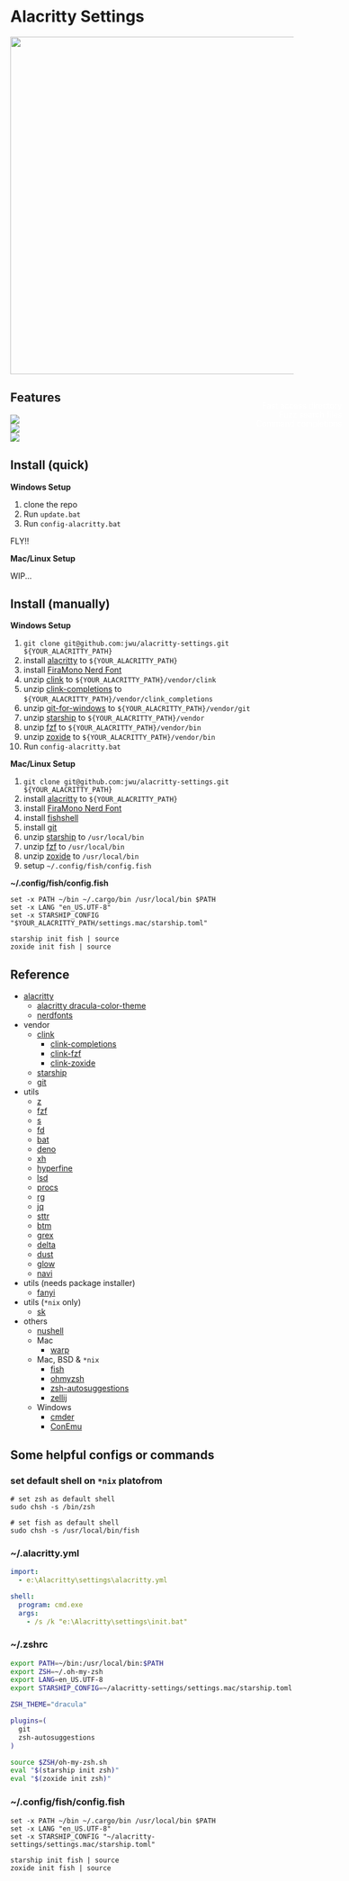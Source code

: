 # Alacritty Settings

<img src="./imgs/preview.png" style="width:600px;"/>

## Features

<div style="position: relative; width:600px;">
  <img src="./imgs/fast_cd.gif"/>
  <p style="position: absolute; bottom: 10px; right: 10px; color: white;">Fast access directory</p>
</div>

<div style="position: relative; width:600px;">
  <img src="./imgs/fzf_search.gif"/>
  <p style="position: absolute; bottom: 10px; right: 10px; color: white;">Fuzz search files</p>
</div>

<div style="position: relative; width:600px;">
  <img src="./imgs/git_complete.gif"/>
  <p style="position: absolute; bottom: 10px; right: 10px; color: white;">Command completions</p>
</div>

## Install (quick)

**Windows Setup**

1. clone the repo
1. Run `update.bat`
1. Run `config-alacritty.bat`

FLY!!

**Mac/Linux Setup**

WIP...

## Install (manually)

**Windows Setup**

1. `git clone git@github.com:jwu/alacritty-settings.git ${YOUR_ALACRITTY_PATH}`
1. install [alacritty](https://github.com/alacritty/alacritty/releases) to `${YOUR_ALACRITTY_PATH}`
1. install [FiraMono Nerd Font](https://github.com/ryanoasis/nerd-fonts/releases/download/v2.2.2/FiraMono.zip)
1. unzip [clink](https://github.com/chrisant996/clink/releases) to `${YOUR_ALACRITTY_PATH}/vendor/clink`
1. unzip [clink-completions](https://github.com/vladimir-kotikov/clink-completions/releases) to `${YOUR_ALACRITTY_PATH}/vendor/clink_completions`
1. unzip [git-for-windows](https://github.com/git-for-windows/git/releases) to `${YOUR_ALACRITTY_PATH}/vendor/git`
1. unzip [starship](https://github.com/starship/starship/releases) to `${YOUR_ALACRITTY_PATH}/vendor`
1. unzip [fzf](https://github.com/junegunn/fzf/releases) to `${YOUR_ALACRITTY_PATH}/vendor/bin`
1. unzip [zoxide](https://github.com/ajeetdsouza/zoxide/releases) to `${YOUR_ALACRITTY_PATH}/vendor/bin`
1. Run `config-alacritty.bat`

**Mac/Linux Setup**

1. `git clone git@github.com:jwu/alacritty-settings.git ${YOUR_ALACRITTY_PATH}`
1. install [alacritty](https://github.com/alacritty/alacritty/releases) to `${YOUR_ALACRITTY_PATH}`
1. install [FiraMono Nerd Font](https://github.com/ryanoasis/nerd-fonts/releases/download/v2.2.2/FiraMono.zip)
1. install [fishshell](https://fishshell.com/)
1. install [git](https://git-scm.com/)
1. unzip [starship](https://github.com/starship/starship/releases) to `/usr/local/bin`
1. unzip [fzf](https://github.com/junegunn/fzf/releases) to `/usr/local/bin`
1. unzip [zoxide](https://github.com/ajeetdsouza/zoxide/releases) to `/usr/local/bin`
1. setup `~/.config/fish/config.fish`

**~/.config/fish/config.fish**

```fish
set -x PATH ~/bin ~/.cargo/bin /usr/local/bin $PATH
set -x LANG "en_US.UTF-8"
set -x STARSHIP_CONFIG "$YOUR_ALACRITTY_PATH/settings.mac/starship.toml"

starship init fish | source
zoxide init fish | source
```

## Reference

- [alacritty](https://github.com/alacritty/alacritty)
  - [alacritty dracula-color-theme](https://github.com/dracula/alacritty)
  - [nerdfonts](https://www.nerdfonts.com/)
- vendor
  - [clink](https://github.com/chrisant996/clink)
    - [clink-completions](https://github.com/vladimir-kotikov/clink-completions)
    - [clink-fzf](https://github.com/chrisant996/clink-fzf)
    - [clink-zoxide](https://github.com/shunsambongi/clink-zoxide)
  - [starship](https://github.com/starship/starship)
  - [git](https://github.com/git-for-windows/git)
- utils
  - [z](https://github.com/ajeetdsouza/zoxide)
  - [fzf](https://github.com/junegunn/fzf)
  - [s](https://github.com/zquestz/s)
  - [fd](https://github.com/sharkdp/fd)
  - [bat](https://github.com/sharkdp/bat)
  - [deno](https://github.com/denoland/deno)
  - [xh](https://github.com/ducaale/xh)
  - [hyperfine](https://github.com/sharkdp/hyperfine)
  - [lsd](https://github.com/Peltoche/lsd)
  - [procs](https://github.com/dalance/procs)
  - [rg](https://github.com/BurntSushi/ripgrep)
  - [jq](https://github.com/stedolan/jq)
  - [sttr](https://github.com/abhimanyu003/sttr)
  - [btm](https://github.com/ClementTsang/bottom)
  - [grex](https://github.com/pemistahl/grex)
  - [delta](https://github.com/dandavison/delta)
  - [dust](https://github.com/bootandy/dust)
  - [glow](https://github.com/charmbracelet/glow)
  - [navi](https://github.com/denisidoro/navi)
- utils (needs package installer)
  - [fanyi](https://github.com/afc163/fanyi)
- utils (`*nix` only)
  - [sk](https://github.com/lotabout/skim)
- others
  - [nushell](https://github.com/nushell/nushell)
  - Mac
    - [warp](https://www.warp.dev/)
  - Mac, BSD & `*nix`
    - [fish](https://fishshell.com/)
    - [ohmyzsh](https://github.com/ohmyzsh/ohmyzsh)
    - [zsh-autosuggestions](https://github.com/zsh-users/zsh-autosuggestions)
    - [zellij](https://zellij.dev/)
  - Windows
    - [cmder](https://github.com/cmderdev/cmder)
    - [ConEmu](https://github.com/Maximus5/ConEmu)

## Some helpful configs or commands

### set default shell on `*nix` platofrom

```shell
# set zsh as default shell
sudo chsh -s /bin/zsh

# set fish as default shell
sudo chsh -s /usr/local/bin/fish
```

### ~/.alacritty.yml

```yml
import:
  - e:\Alacritty\settings\alacritty.yml

shell:
  program: cmd.exe
  args:
    - /s /k "e:\Alacritty\settings\init.bat"
```

### ~/.zshrc

```zsh
export PATH=~/bin:/usr/local/bin:$PATH
export ZSH=~/.oh-my-zsh
export LANG=en_US.UTF-8
export STARSHIP_CONFIG=~/alacritty-settings/settings.mac/starship.toml

ZSH_THEME="dracula"

plugins=(
  git
  zsh-autosuggestions
)

source $ZSH/oh-my-zsh.sh
eval "$(starship init zsh)"
eval "$(zoxide init zsh)"
```

### ~/.config/fish/config.fish

```fish
set -x PATH ~/bin ~/.cargo/bin /usr/local/bin $PATH
set -x LANG "en_US.UTF-8"
set -x STARSHIP_CONFIG "~/alacritty-settings/settings.mac/starship.toml"

starship init fish | source
zoxide init fish | source
```
